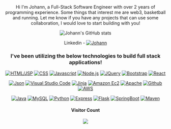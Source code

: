 <div align="center">
Hi I'm Johann, a Full-Stack Software Engineer with over 2 years of programming experience. 
Some things that interest me are web3, basketball and running.
Let me know if you have any projects that can use some collaboration, I would love to start building with you!
  




<!---
jsath/jsath is a ✨ special ✨ repository because its `README.md` (this file) appears on your GitHub profile.
You can click the Preview link to take a look at your changes.
--->

![Johann's GitHub stats](https://github-readme-stats.vercel.app/api?username=jsath&show_icons=true&theme=dark)
  
  
Linkedin - [![Johann][Johann.com]][Johann-url]


<!--
[![Top Langs](https://github-readme-stats.vercel.app/api/top-langs/?username=jsath&layout=compact)](https://github.com/jsath/github-readme-stats)
-->

### I've been utilizing the below technologies to build full stack applications!


[![HTML/JSP][HTML.com]][HTML-url]
[![CSS][CSS.com]][CSS-url]
[![Javascript][Javascript.com]][Javascript-url]
[![Node.js][Node.com]][Node-url]
[![JQuery][JQuery.com]][JQuery-url]
[![Bootstrap][Bootstrap.com]][Bootstrap-url]
[![React][React.com]][React-url]

[![Json][Json.com]][Json-url]
[![Visual Studio Code][VS.com]][VS-url]
[![Jinja][Jinja.com]][Jinja-url]
[![Amazon Ec2][EC2.com]][EC2-url] 
[![Apache][Apache.com]][Apache-url]
[![Github][Github.com]][Github-url]
[![AWS][AWS.com]][AWS-url]


[![Java][Java.com]][Java-url]
[![MySQL][MySQL.com]][MySQL-url]
[![Python][Python.com]][Python-url]
[![Express][Express.com]][Express-url]
[![Flask][Flask.com]][Flask-url]
[![SpringBoot][SpringBoot.com]][SpringBoot-url]
[![Maven][Maven.com]][Maven-url]


<h4>Visitor Count</h4>
<img src="https://profile-counter.glitch.me/jsath/count.svg" />
  
 

 </div>







<!-- MARKDOWN LINKS & IMAGES -->
<!-- https://www.markdownguide.org/basic-syntax/#reference-style-links -->
[Java.com]: https://img.shields.io/badge/Java-red
[Java-url]: https://docs.oracle.com/en/java/
[Bootstrap.com]: https://img.shields.io/badge/Bootstrap-purple?logo=bootstrap
[Bootstrap-url]: https://getbootstrap.com
[React.com]: https://img.shields.io/badge/-React-black?logo=react
[React-url]: https://reactjs.org/
[JQuery.com]: https://img.shields.io/badge/jQuery-blue?logo=jquery
[JQuery-url]: https://jquery.com 
[Javascript.com]: https://img.shields.io/badge/Javascript-yellow?logo=javascript
[Javascript-url]: https://developer.mozilla.org/en-US/docs/Web/JavaScript
[SpringBoot.com]: https://img.shields.io/badge/SpringBoot-gray?logo=springboot
[SpringBoot-url]: https://docs.spring.io/spring-boot/docs/current/reference/htmlsingle/
[MySQL.com]: https://img.shields.io/badge/MySQL-grey?logo=mysql
[MySQL-url]: https://dev.mysql.com/doc/
[CSS.com]: https://img.shields.io/badge/CSS-blue?logo=css3
[CSS-url]: https://developer.mozilla.org/en-US/docs/Web/CSS
[HTML.com]: https://img.shields.io/badge/-HTML-orange?logo=HTML5
[HTML-url]: https://developer.mozilla.org/en-US/docs/Web/HTML
[Python.com]:https://img.shields.io/badge/-Python-orange?logo=python
[Python-url]: https://docs.python.org/3/
[EC2.com]: https://img.shields.io/badge/-EC2-black?logo=amazonec2
[EC2-url]: https://docs.aws.amazon.com/ec2/index.html
[Vs.com]:https://img.shields.io/badge/-VisualStudio-black?logo=visualstudiocode
[Vs-url]: https://code.visualstudio.com/
[Apache.com]:https://img.shields.io/badge/-Apache-red?logo=apache
[Apache-url]:https://httpd.apache.org/docs/
[Github.com]:https://img.shields.io/badge/-Github-black?logo=github
[Github-url]: https://github.com/jsath
[Node.com]: https://img.shields.io/badge/-Node.js-black?logo=nodedotjs
[Node-url]: https://nodejs.org/en/
[Json.com]: https://img.shields.io/badge/-Json-gray?logo=json
[Json-url]: https://www.json.org/json-en.html
[Jinja.com]: https://img.shields.io/badge/-Jinja-red?logo=jinja
[Jinja-url]: https://img.shields.io/badge/-Jinja-red?logo=jinja](https://jinja.palletsprojects.com/en/3.1.x/)
[Flask.com]: https://img.shields.io/badge/-Flask-red?logo=flask
[Flask-url]: https://flask.palletsprojects.com/en/2.2.x/
[Express.com]: https://img.shields.io/badge/-Express-black?logo=express
[Express-url]: https://www.prisma.io/express
[AWS.com]: https://img.shields.io/badge/-AWS-orange?logo=amazonaws
[AWS-url]: https://aws.amazon.com/
[Maven.com]: https://img.shields.io/badge/-Maven-red?logo=apachemaven
[Maven-url]: https://maven.apache.org/


[Johann.com]: https://img.shields.io/badge/-Johann%20Sathianathen-blue?logo=linkedin
[Johann-url]: https://www.linkedin.com/in/jsathianathen/




